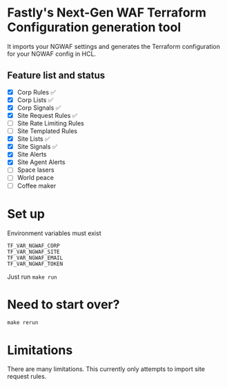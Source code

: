 # Fastly's Next-Gen WAF Terraform Configuration generation tool

It imports your NGWAF settings and generates the Terraform configuration for your NGWAF config in HCL.

## Feature list and status

- [x] Corp Rules    :white_check_mark:
- [x] Corp Lists    :white_check_mark:
- [x] Corp Signals  :white_check_mark:
- [x] Site Request Rules    :white_check_mark:
- [ ] Site Rate Limiting Rules
- [ ] Site Templated Rules
- [x] Site Lists    :white_check_mark:
- [x] Site Signals  :white_check_mark:
- [x] Site Alerts   
- [x] Site Agent Alerts   
- [ ] Space lasers
- [ ] World peace
- [ ] Coffee maker

# Set up
Environment variables must exist
```
TF_VAR_NGWAF_CORP
TF_VAR_NGWAF_SITE
TF_VAR_NGWAF_EMAIL
TF_VAR_NGWAF_TOKEN
```

Just run `make run`


# Need to start over?
`make rerun`

# Limitations
There are many limitations. This currently only attempts to import site request rules.
